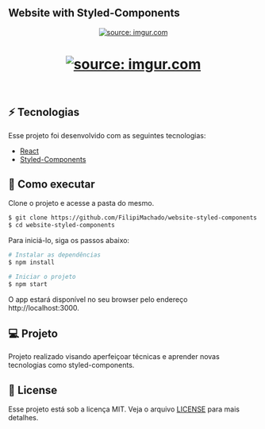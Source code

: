 <h2>Website with Styled-Components</h2>

<p align="center">
  <a href="https://imgur.com/IvZcfii"><img src="https://imgur.com/IvZcfii.png" title="source: imgur.com" /></a>
</p>
<h1 align="center">
    <a href="https://imgur.com/x3SAj0j"><img src="https://imgur.com/x3SAj0j.png" title="source: imgur.com" /></a>
</h1>

<br>

## ⚡ Tecnologias

Esse projeto foi desenvolvido com as seguintes tecnologias:

- [React](https://reactjs.org)
- [Styled-Components](https://styled-components.com/)

## 🚀 Como executar

Clone o projeto e acesse a pasta do mesmo.

```bash
$ git clone https://github.com/FilipiMachado/website-styled-components
$ cd website-styled-components
```

Para iniciá-lo, siga os passos abaixo:
```bash
# Instalar as dependências
$ npm install

# Iniciar o projeto
$ npm start
```
O app estará disponível no seu browser pelo endereço http://localhost:3000.

## 💻 Projeto

Projeto realizado visando aperfeiçoar técnicas e aprender novas tecnologias como styled-components.                                                                                                       
## 📝 License

Esse projeto está sob a licença MIT. Veja o arquivo [LICENSE](LICENSE.md) para mais detalhes.
